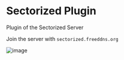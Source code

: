 # Sectorized Plugin
Plugin of the Sectorized Server

Join the server with `sectorized.freeddns.org`

![image](https://user-images.githubusercontent.com/35230128/162400630-993d70ca-d594-4f32-ac4d-90d7b695e7dd.png)

